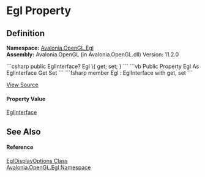 # Egl Property




## Definition
**Namespace:** <a href="N_Avalonia_OpenGL_Egl">Avalonia.OpenGL.Egl</a>  
**Assembly:** Avalonia.OpenGL (in Avalonia.OpenGL.dll) Version: 11.2.0

<Tabs groupId="api-code-preview">
<TabItem value="csharp" label="C#">
```csharp
public EglInterface? Egl \{ get; set; }
```
</TabItem>
<TabItem value="vb" label="VB">
```vb
Public Property Egl As EglInterface
	Get
	Set
```
</TabItem>
<TabItem value="fsharp" label="F#">
```fsharp
member Egl : EglInterface with get, set
```
</TabItem>
</Tabs>



<a href="https://github.com/AvaloniaUI/Avalonia/tree/master/src/Avalonia.OpenGL/Egl/EglDisplayOptions.cs#L8" title="View the source code">View Source</a>



#### Property Value
<a href="T_Avalonia_OpenGL_Egl_EglInterface">EglInterface</a>

## See Also


#### Reference
<a href="T_Avalonia_OpenGL_Egl_EglDisplayOptions">EglDisplayOptions Class</a>  
<a href="N_Avalonia_OpenGL_Egl">Avalonia.OpenGL.Egl Namespace</a>  
